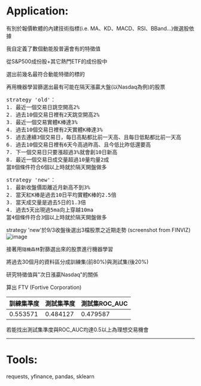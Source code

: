 # Application:

有別於報價軟體的內建技術指標(i.e. MA、KD、MACD、RSI、BBand...)做選股依據

我自定義了數個動能股普遍會有的特徵值

從S&P500成份股+其它熱門ETF的成份股中

選出前幾名最符合動能特徵的標的

再用機器學習篩選出最有可能在隔天漲贏大盤(以Nasdaq為例)的股票

<pre>
strategy 'old'：
1. 最近一個交易日跳空開高2%
2. 過去10個交易日裡有2天跳空開高2%
3. 最近一個交易實體K棒達3%
4. 過去10個交易日裡有2天實體K棒達3%
5. 過去連續3個交易日，每日高點都比前一天高、且每日低點都比前一天高
6. 過去10個交易日裡有6天今高過昨高、且今低比昨低還要高
7. 下一個交易日只要漲超過3%就會創10日新高
8. 最近一個交易日成交量超過10量均量2成
當8個條件符合6個以上時就於隔天開盤做多
</pre>

<pre>
strategy 'new'：
1. 最新收盤價距離近月新高不到3%
2. 當天紅K棒是過去10日平均實體K棒的2.5倍
3. 當天成交量是過去5日的1.3倍
4. 過去5天出現過5ma向上穿越10ma
當4個條件符合3個以上時就於隔天開盤做多
</pre>

strategy 'new'於9/3收盤後選出3檔股票之近期走勢 (screenshot from FINVIZ)
<br>
![image](https://raw.githubusercontent.com/MaxChenCMC/US_Stock_Momentum/master/img.png)


接著用`隨機森林`對篩選出來的股票進行機器學習

將過去30個月的資料區分成訓練集(前80%)與測試集(後20%)

研究特徵值與"次日漲贏Nasdaq"的關係

算出 FTV (Fortive Corporation)

訓練集準度|測試集準度|測試集ROC_AUC
---|---|---
0.553571|0.484127|0.479587

若能找出測試集準度與ROC_AUC均達0.5以上為理想交易機會
<hr>

# Tools:
requests, yfinance, pandas, sklearn
